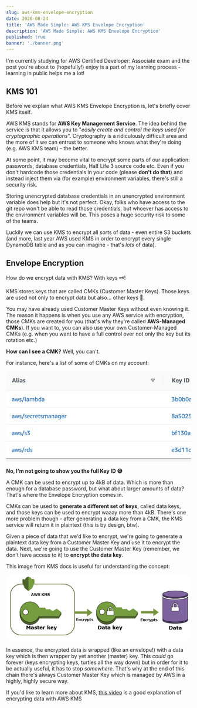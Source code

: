 ```yaml
---
slug: aws-kms-envelope-encryption
date: 2020-08-24
title: 'AWS Made Simple: AWS KMS Envelope Encryption'
description: 'AWS Made Simple: AWS KMS Envelope Encryption'
published: true
banner: './banner.png'
---
```


I'm currently studying for AWS Certified Developer: Associate exam and the post you're about to (hopefully!) enjoy is a part of my learning process - learning in public helps me a lot!

## KMS 101

Before we explain what AWS KMS Envelope Encryption is, let's briefly cover KMS itself.

AWS KMS stands for **AWS Key Management Service**. The idea behind the service is that it allows you to "_easily create and control the keys used for cryptographic operations_". Cryptography is a ridiculously difficult area and the more of it we can entrust to someone who knows what they're doing (e.g. AWS KMS team) - the better.

At some point, it may become vital to encrypt some parts of our application: passwords, database credentials, Half Life 3 source code etc. Even if you don't hardcode those credentials in your code (please **don't do that**) and instead inject them via (for example) environment variables, there's still a security risk.

Storing unencrypted database credentials in an unencrypted environment variable does help but it's not perfect. Okay, folks who have access to the git repo won't be able to read those credentials, but whoever has access to the environment variables will be. This poses a huge security risk to some of the teams.

Luckily we can use KMS to encrypt all sorts of data - even entire S3 buckets (and more, last year AWS used KMS in order to encrypt every single DynamoDB table and as you can imagine - that's _lots_ of data).

## Envelope Encryption

How do we encrypt data with KMS? With keys 🗝!

KMS stores keys that are called CMKs (Customer Master Keys). Those keys are used not only to encrypt data but also... other keys 🤯.

You may have already used Customer Master Keys without even knowing it. The reason it happens is when you use any AWS service with encryption, those CMKs are created for you (that's why they're called **AWS-Managed CMKs**). If you want to, you can also use your own Customer-Managed CMKs (e.g. when you want to have a full control over not only the key but its rotation etc.)

**How can I see a CMK?** Well, you can't.

For instance, here's a list of some of CMKs on my account:

![A list of KMS keys on my AWS account](./keys.png)

**No, I'm not going to show you the full Key ID 😅**

A CMK can be used to encrypt up to 4kB of data. Which is more than enough for a database password, but what about larger amounts of data? That's where the Envelope Encryption comes in.

CMKs can be used to **generate a different set of keys**, called data keys, and those keys can be used to encrypt waaay more than 4kB. There's one more problem though - after generating a data key from a CMK, the KMS service will return it in plaintext (this is by design, btw).

Given a piece of data that we'd like to encrypt, we're going to generate a plaintext data key from a Customer Master Key and use it to encrypt the data. Next, we're going to use the Customer Master Key (remember, we don't have access to it) to **encrypt the data key**.

This image from KMS docs is useful for understanding the concept:

![Master key encrypting a data key that encrypts the data](./key-hierarchy-cmk.png)

In essence, the encrypted data is wrapped (like an envelope!) with a data key which is then wrapper by yet another (master) key. This _could_ go forever (keys encrypting keys, turtles all the way down) but in order for it to be actually useful, it has to stop _somewhere_. That's why at the end of this chain there's always Customer Master Key which is managed by AWS in a highly, highly secure way.

If you'd like to learn more about KMS, [this video](https://www.youtube.com/watch?v=eIvbUU8VH30) is a good explanation of encrypting data with AWS KMS

